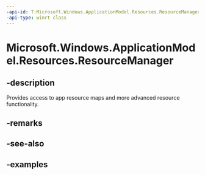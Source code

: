 ```yaml
---
-api-id: T:Microsoft.Windows.ApplicationModel.Resources.ResourceManager
-api-type: winrt class
---
```


# Microsoft.Windows.ApplicationModel.Resources.ResourceManager

<!--
public sealed class ResourceManager
-->


## -description

Provides access to app resource maps and more advanced resource functionality.

## -remarks

## -see-also

## -examples


